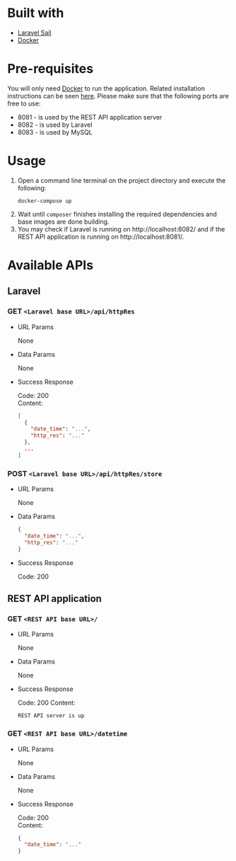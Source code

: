 # Built with
* [Laravel Sail](https://laravel.com/docs/8.x/sail)
* [Docker](https://www.docker.com/)

# Pre-requisites
You will only need [Docker](https://www.docker.com/) to run the application. Related installation instructions can be seen [here](https://docs.docker.com/docker-for-windows/install/). Please make sure that the following ports are free to use:
* 8081 - is used by the REST API application server
* 8082 - is used by Laravel
* 8083 - is used by MySQL

# Usage
1. Open a command line terminal on the project directory and execute the following:
   ```
   docker-compose up
   ```
2. Wait until `composer` finishes installing the required dependencies and base images are done building.
3. You may check if Laravel is running on http://localhost:8082/ and if the REST API application is running on http://localhost:8081/.

# Available APIs

## Laravel

### **GET** `<Laravel base URL>/api/httpRes`
* URL Params

  None

* Data Params

  None

* Success Response

  Code: 200 </br>
  Content:
    ```json
    [
      {
        "date_time": "...",
        "http_res": "..."
      },
      ...
    ]
    ```

### **POST** `<Laravel base URL>/api/httpRes/store`
* URL Params

  None

* Data Params

  ```json
  {
    "date_time": "...",
    "http_res": "..."
  }
  ```

* Success Response

  Code: 200

## REST API application

### **GET** `<REST API base URL>/`
* URL Params

  None

* Data Params

  None

* Success Response

  Code: 200
  Content:
  ```
  REST API server is up
  ```

### **GET** `<REST API base URL>/datetime`
* URL Params

  None

* Data Params

  None

* Success Response

  Code: 200 </br>
  Content:
    ```json
    {
      "date_time": "..."
    }
    ```